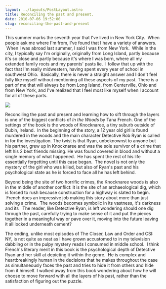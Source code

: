 ```yaml
---
layout: ../layouts/PostLayout.astro
title: Reconciling the past and present.
date: 2010-07-06 19:52:00
slug: reconciling-the-past-and-present
---
```


This summer marks the seventh year that I've lived in New York City.  When people ask me where I'm from, I've found that I have a variety of answers.  When I was abroad last summer, I said I was from New York.  While in the city, I typically say I'm originally, originally from Long Island, partly because it's so close and partly because it's where I was born, where all my extended family roots and my parents' pasts lie.  I follow that up with the fact that I'm really midwestern, having spent every year of school in southwest Ohio.  Basically, there is never a straight answer and I don't feel fully like myself without mentioning all these aspects of my past. There is a part of me that will always be from Long Island, from Centerville, Ohio and from New York, and I've realized that I feel most like myself when I account for all of these parts.  
  

[![](http://allthingsuncertain.files.wordpress.com/2008/06/inthewoods-cover.jpg)](http://allthingsuncertain.files.wordpress.com/2008/06/inthewoods-cover.jpg)

Reconciling the past and present and learning how to sift through the layers is one of the biggest conflicts of _In the Woods_ by Tana French. One of the settings of the book is the woods of Knocknaree, a tiny suburb outside of Dubin, Ireland.  In the beginning of the story, a 12 year old girl is found murdered in the woods and the main character Detective Rob Ryan is called in for the investigation. The twist is that Ryan, unbeknownst to anyone but his partner, grew up in Knocknaree and was the sole survivor of a crime that left his 2 best friends missing. He was found covered in blood and without a single memory of what happened.  He has spent the rest of his life essentially forgetting until this case began.  The novel is not only the mystery of the girl who was killed, but also of Ryan's past and his psychological state as he is forced to face all he has left behind. 

  
Beyond being the site of two horrific crimes, the Knocknaree woods is also in the middle of another conflict: it is the site of an archaeological dig, which is forced to rush because construction for a highway is slated to begin.  French does an impressive job making this story about more than just solving a crime.  The woods becomes symbolic in its vastness, it's darkness and its   The reader, like Detective Ryan, is left wondering should one dig through the past, carefully trying to make sense of it and put the pieces together in a meaningful way or pave over it, moving into the future leaving it all locked underneath cement?  
  
The ending, unlike most episodes of The Closer, Law and Order and CSI: NY, is not quite as neat as I have grown accustomed to in my television dabbling or in the pulpy mystery reads I consumed in middle school.  I think French's literary merit in this book is the psychological depth of Detective Ryan and her skill at depicting it within the genre.  He is complex and heartbreakingly human in the decisions that he makes throughout the case as simultaneously faces the past and tries to hide it from others and hide from it himself. I walked away from this book wondering about how he will choose to move forward with all the layers of his past, rather than the satisfaction of figuring out the puzzle.